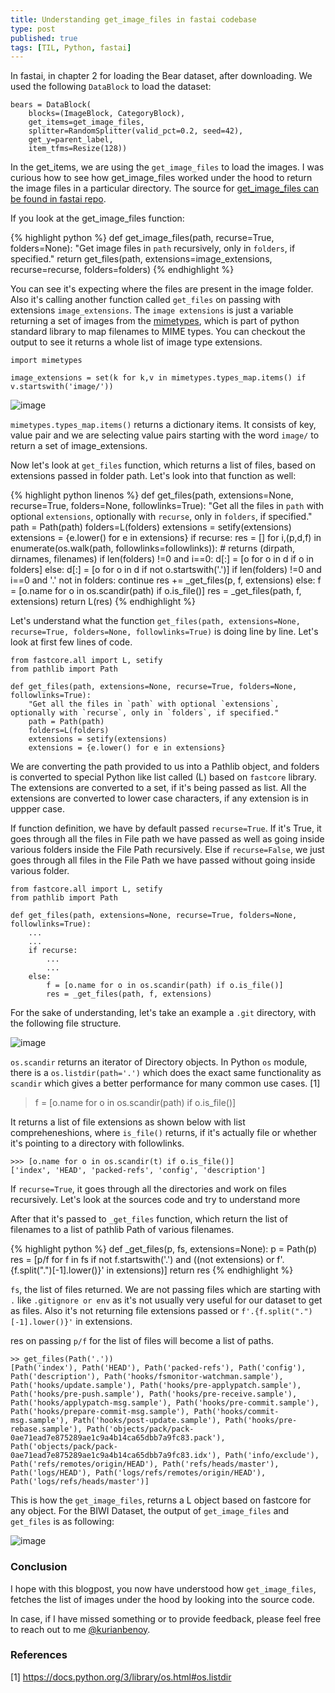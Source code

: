 ```yaml
---
title: Understanding get_image_files in fastai codebase
type: post
published: true
tags: [TIL, Python, fastai]
---
```


In fastai, in chapter 2 for loading the Bear dataset, after downloading. We used the following `DataBlock` to load the dataset:

```
bears = DataBlock(
    blocks=(ImageBlock, CategoryBlock), 
    get_items=get_image_files, 
    splitter=RandomSplitter(valid_pct=0.2, seed=42),
    get_y=parent_label,
    item_tfms=Resize(128))
```

In the get_items, we are using the `get_image_files` to load the images. I was curious how to see how get_image_files worked under
the hood to return the image files in a particular directory. The source for [get_image_files can be found in fastai repo](https://github.com/fastai/fastai/blob/master/fastai/data/transforms.py).

If you look at the get_image_files function:

{% highlight python %}
def get_image_files(path, recurse=True, folders=None):
    "Get image files in `path` recursively, only in `folders`, if specified."
    return get_files(path, extensions=image_extensions, recurse=recurse, folders=folders)
{% endhighlight %}

You can see it's expecting where the files are present in the image folder. Also it's calling another function called `get_files` on passing with
extensions `image_extensions`. The `image extensions` is just a variable returning a set of images from the [mimetypes](https://docs.python.org/3/library/mimetypes.html),
which is part of python standard library to map filenames to MIME types. You can checkout the output to see it returns a whole list of image type extensions.

```
import mimetypes

image_extensions = set(k for k,v in mimetypes.types_map.items() if v.startswith('image/'))
```

![image](https://user-images.githubusercontent.com/24592806/128119066-1a898e9f-1fd8-4e90-9cb4-25b5591af430.png)

`mimetypes.types_map.items()` returns a dictionary items. It consists of key, value pair and we 
are selecting value pairs starting with the word `image/` to return a set of image_extensions.


Now let's look at `get_files` function, which returns a list of files, based on extensions passed in folder path. Let's look into that function
as well:

{% highlight python linenos %}
def get_files(path, extensions=None, recurse=True, folders=None, followlinks=True):
    "Get all the files in `path` with optional `extensions`, optionally with `recurse`, only in `folders`, if specified."
    path = Path(path)
    folders=L(folders)
    extensions = setify(extensions)
    extensions = {e.lower() for e in extensions}
    if recurse:
        res = []
        for i,(p,d,f) in enumerate(os.walk(path, followlinks=followlinks)): # returns (dirpath, dirnames, filenames)
            if len(folders) !=0 and i==0: d[:] = [o for o in d if o in folders]
            else:                         d[:] = [o for o in d if not o.startswith('.')]
            if len(folders) !=0 and i==0 and '.' not in folders: continue
            res += _get_files(p, f, extensions)
    else:
        f = [o.name for o in os.scandir(path) if o.is_file()]
        res = _get_files(path, f, extensions)
    return L(res)
{% endhighlight %}

Let's understand what the function `get_files(path, extensions=None, recurse=True, folders=None, followlinks=True)` is doing line by line.
Let's look at first few lines of code.

```
from fastcore.all import L, setify
from pathlib import Path

def get_files(path, extensions=None, recurse=True, folders=None, followlinks=True):
    "Get all the files in `path` with optional `extensions`, optionally with `recurse`, only in `folders`, if specified."
    path = Path(path)
    folders=L(folders)
    extensions = setify(extensions)
    extensions = {e.lower() for e in extensions}
```

We are converting the path provided to us into a Pathlib object, and folders is converted
to special Python like list called (L) based on `fastcore` library. The extensions are converted to a 
set, if it's being passed as list. All the extensions are converted to lower case characters, if any
extension is in uppper case.

If function definition, we have by default passed `recurse=True`. If it's True, it goes through all the 
files in File path we have passed as well as going inside various folders inside the File Path 
recursively. Else if `recurse=False`, we just goes through all files in the File Path we have passed
without going inside various folder.

```
from fastcore.all import L, setify
from pathlib import Path

def get_files(path, extensions=None, recurse=True, folders=None, followlinks=True):
    ...
    ...
    if recurse:
        ...
        ...
    else:
        f = [o.name for o in os.scandir(path) if o.is_file()]
        res = _get_files(path, f, extensions)
```

For the sake of understanding, let's take an example a `.git` directory, with the following
file structure.

![image](https://user-images.githubusercontent.com/24592806/128638214-f172e126-dfdc-4711-a9ad-7ece27430c04.png)

`os.scandir` returns an iterator of Directory objects. In Python `os` module, there is a `os.listdir(path='.')` which does the exact same functionality as `scandir` which gives a
better performance for many common use cases. [1]

> f = [o.name for o in os.scandir(path) if o.is_file()]

It returns a list of file extensions as shown below with list compreheneshions, where `is_file()` returns, if it's actually file or whether it's pointing to a directory with followlinks.

```
>>> [o.name for o in os.scandir(t) if o.is_file()]
['index', 'HEAD', 'packed-refs', 'config', 'description']
```

If `recurse=True`, it goes through all the directories and work on files
recursively. Let's look at the sources code and try to understand more

 After that it's passed to `_get_files` function, which return the list of filenames to a list
 of pathlib Path of various filenames. 

{% highlight python %}
def _get_files(p, fs, extensions=None):
    p = Path(p)
    res = [p/f for f in fs if not f.startswith('.')
           and ((not extensions) or f'.{f.split(".")[-1].lower()}' in extensions)]
    return res
{% endhighlight %}

`fs`, the list of files returned. We are not passing files which are starting with `.` like `.gitignore or env` as it's not usually very useful for our dataset to get as files. Also it's not returning
file extensions passed or `f'.{f.split(".")[-1].lower()}'` in extensions.

res on passing `p/f` for the list of files will become a list of paths.

```
>> get_files(Path('.'))
[Path('index'), Path('HEAD'), Path('packed-refs'), Path('config'), Path('description'), Path('hooks/fsmonitor-watchman.sample'), Path('hooks/update.sample'), Path('hooks/pre-applypatch.sample'), Path('hooks/pre-push.sample'), Path('hooks/pre-receive.sample'), Path('hooks/applypatch-msg.sample'), Path('hooks/pre-commit.sample'), Path('hooks/prepare-commit-msg.sample'), Path('hooks/commit-msg.sample'), Path('hooks/post-update.sample'), Path('hooks/pre-rebase.sample'), Path('objects/pack/pack-0ae71ead7e875289ae1c9a4b14ca65dbb7a9fc83.pack'), Path('objects/pack/pack-0ae71ead7e875289ae1c9a4b14ca65dbb7a9fc83.idx'), Path('info/exclude'), Path('refs/remotes/origin/HEAD'), Path('refs/heads/master'), Path('logs/HEAD'), Path('logs/refs/remotes/origin/HEAD'), Path('logs/refs/heads/master')]
```

This is how the `get_image_files`, returns a L object based on fastcore for any object.
For the BIWI Dataset, the output of `get_image_files` and `get_files` is as following:

![image](https://user-images.githubusercontent.com/24592806/128119162-41abebab-dda4-4d8b-b781-2d81d501b8aa.png)

### Conclusion

I hope with this blogpost, you now have understood how `get_image_files`, fetches
the list of images under the hood by looking into the source code. 

In case, if I have missed something or to provide feedback, please feel free to
reach out to me [@kurianbenoy](https://twitter.com/kurianbenoy2).

### References

[1] https://docs.python.org/3/library/os.html#os.listdir


